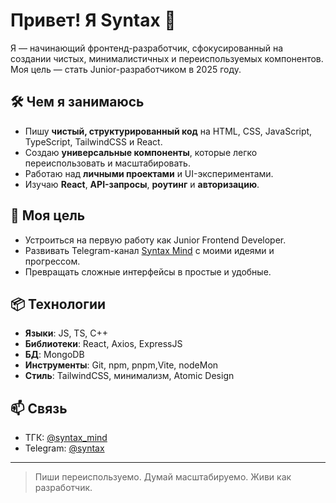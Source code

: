 # Привет! Я Syntax 👋

Я — начинающий фронтенд-разработчик, сфокусированный на создании чистых, минималистичных и переиспользуемых компонентов. Моя цель — стать Junior-разработчиком в 2025 году.

## 🛠️ Чем я занимаюсь

- Пишу **чистый, структурированный код** на HTML, CSS, JavaScript, TypeScript, TailwindCSS и React.
- Создаю **универсальные компоненты**, которые легко переиспользовать и масштабировать.
- Работаю над **личными проектами** и UI-экспериментами.
- Изучаю **React**, **API-запросы**, **роутинг** и **авторизацию**.

## 🚀 Моя цель

- Устроиться на первую работу как Junior Frontend Developer.
- Развивать Telegram-канал [Syntax Mind](https://t.me/syntax_mind) с моими идеями и прогрессом.
- Превращать сложные интерфейсы в простые и удобные.

## 📦 Технологии

- **Языки**: JS, TS, C++
- **Библиотеки**: React, Axios, ExpressJS
- **БД**: MongoDB
- **Инструменты**: Git, npm, pnpm,Vite, nodeMon
- **Стиль**: TailwindCSS, минимализм, Atomic Design

## 📫 Связь

- ТГК: [@syntax_mind](https://t.me/syntax_mind)
- Telegram: [@syntax](https://t.me/syntax_real)


---

> Пиши переиспользуемо. Думай масштабируемо. Живи как разработчик.
